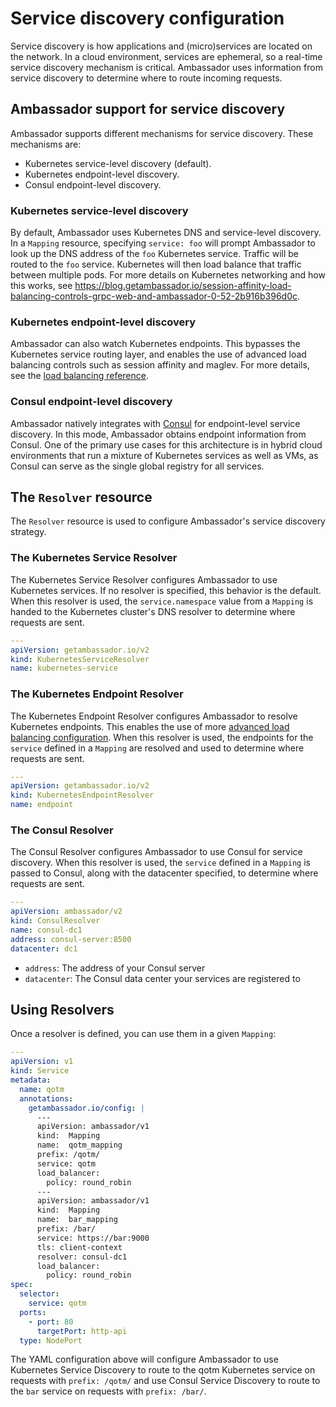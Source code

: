 # Service discovery configuration

Service discovery is how applications and (micro)services are located on the network. In a cloud environment, services are ephemeral, so a real-time service discovery mechanism is critical. Ambassador uses information from service discovery to determine where to route incoming requests.

## Ambassador support for service discovery

Ambassador supports different mechanisms for service discovery. These mechanisms are:

* Kubernetes service-level discovery (default).
* Kubernetes endpoint-level discovery.
* Consul endpoint-level discovery.

### Kubernetes service-level discovery

By default, Ambassador uses Kubernetes DNS and service-level discovery. In a `Mapping` resource, specifying `service: foo` will prompt Ambassador to look up the DNS address of the `foo` Kubernetes service. Traffic will be routed to the `foo` service. Kubernetes will then load balance that traffic between multiple pods. For more details on Kubernetes networking and how this works, see https://blog.getambassador.io/session-affinity-load-balancing-controls-grpc-web-and-ambassador-0-52-2b916b396d0c.

### Kubernetes endpoint-level discovery

Ambassador can also watch Kubernetes endpoints. This bypasses the Kubernetes service routing layer, and enables the use of advanced load balancing controls such as session affinity and maglev. For more details, see the [load balancing reference](/reference/core/load-balancer).

### Consul endpoint-level discovery

Ambassador natively integrates with [Consul](https://www.consul.io) for endpoint-level service discovery. In this mode, Ambassador obtains endpoint information from Consul. One of the primary use cases for this architecture is in hybrid cloud environments that run a mixture of Kubernetes services as well as VMs, as Consul can serve as the single global registry for all services.

## The `Resolver` resource

The `Resolver` resource is used to configure Ambassador's service discovery strategy.

### The Kubernetes Service Resolver

The Kubernetes Service Resolver configures Ambassador to use Kubernetes services. If no resolver is specified, this behavior is the default. When this resolver is used, the `service.namespace` value from a `Mapping` is handed to the Kubernetes cluster's DNS resolver to determine where requests are sent. 

```yaml
---
apiVersion: getambassador.io/v2
kind: KubernetesServiceResolver
name: kubernetes-service
```

### The Kubernetes Endpoint Resolver

The Kubernetes Endpoint Resolver configures Ambassador to resolve Kubernetes endpoints. This enables the use of more [advanced load balancing configuration](/reference/core/load-balancer). When this resolver is used, the endpoints for the `service` defined in a `Mapping` are resolved and used to determine where requests are sent.

```yaml
---
apiVersion: getambassador.io/v2
kind: KubernetesEndpointResolver
name: endpoint
```

### The Consul Resolver

The Consul Resolver configures Ambassador to use Consul for service discovery. When this resolver is used, the `service` defined in a `Mapping` is passed to Consul, along with the datacenter specified, to determine where requests are sent.

```yaml
---
apiVersion: ambassador/v2
kind: ConsulResolver
name: consul-dc1
address: consul-server:8500
datacenter: dc1
```
- `address`: The address of your Consul server
- `datacenter`: The Consul data center your services are registered to

## Using Resolvers

Once a resolver is defined, you can use them in a given `Mapping`:


```yaml
---
apiVersion: v1
kind: Service
metadata:
  name: qotm
  annotations:
    getambassador.io/config: |
      ---
      apiVersion: ambassador/v1
      kind:  Mapping
      name:  qotm_mapping
      prefix: /qotm/
      service: qotm
      load_balancer:
        policy: round_robin
      ---
      apiVersion: ambassador/v1
      kind:  Mapping
      name:  bar_mapping
      prefix: /bar/
      service: https://bar:9000
      tls: client-context
      resolver: consul-dc1
      load_balancer:
        policy: round_robin
spec:
  selector:
    service: qotm
  ports:
    - port: 80
      targetPort: http-api
  type: NodePort
```

The YAML configuration above will configure Ambassador to use Kubernetes Service Discovery  to route to the qotm Kubernetes service on requests with `prefix: /qotm/` and use Consul Service Discovery to route to the `bar` service on requests with `prefix: /bar/`.

